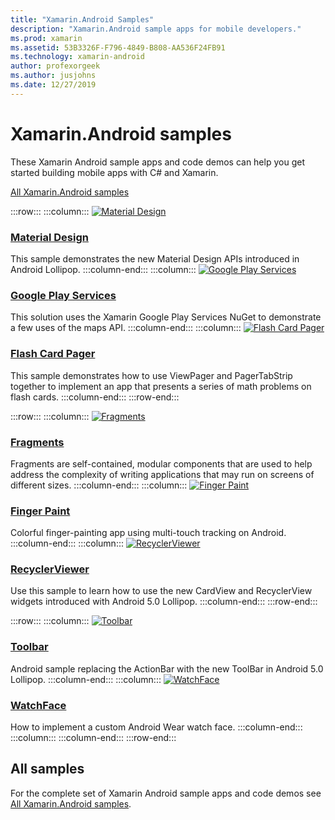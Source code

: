 ```yaml
---
title: "Xamarin.Android Samples"
description: "Xamarin.Android sample apps for mobile developers."
ms.prod: xamarin
ms.assetid: 53B3326F-F796-4849-B808-AA536F24FB91
ms.technology: xamarin-android
author: profexorgeek
ms.author: jusjohns
ms.date: 12/27/2019
---
```


# Xamarin.Android samples

These Xamarin Android sample apps and code demos can help you get started building mobile apps with C# and Xamarin.

[All Xamarin.Android samples](/samples/browse/?products=xamarin&term=Xamarin.Android)

:::row:::
    :::column:::
[![Material Design](images/material-design.png)](/samples/xamarin/monodroid-samples/android50-googleio2014master/)

### [Material Design](/samples/xamarin/monodroid-samples/android50-googleio2014master/)

This sample demonstrates the new Material Design APIs introduced in Android Lollipop.
  :::column-end:::
    :::column:::
[![Google Play Services](images/gps.png)](/samples/xamarin/monodroid-samples/googleplayservices/)

### [Google Play Services](/samples/xamarin/monodroid-samples/googleplayservices/)

This solution uses the Xamarin Google Play Services NuGet to demonstrate a few uses of the maps API.
  :::column-end:::
    :::column:::
[![Flash Card Pager](images/flash.png)](/samples/xamarin/monodroid-samples/userinterface-flashcardpager/)

### [Flash Card Pager](/samples/xamarin/monodroid-samples/userinterface-flashcardpager/)

This sample demonstrates how to use ViewPager and PagerTabStrip together to implement an app that presents a series of math problems on flash cards.
  :::column-end:::
:::row-end:::

:::row:::
    :::column:::
[![Fragments](images/fragments.png)](/samples/xamarin/monodroid-samples/fragmentswalkthrough/)

### [Fragments](/samples/xamarin/monodroid-samples/fragmentswalkthrough/)

Fragments are self-contained, modular components that are used to help address the complexity of writing applications that may run on screens of different sizes.
    :::column-end:::
    :::column:::
[![Finger Paint](images/fingerpaint.png)](/samples/xamarin/monodroid-samples/applicationfundamentals-fingerpaint/)

### [Finger Paint](/samples/xamarin/monodroid-samples/applicationfundamentals-fingerpaint/)

Colorful finger-painting app using multi-touch tracking on Android.
    :::column-end:::
    :::column:::
[![RecyclerViewer](images/recycler.png)](/samples/xamarin/monodroid-samples/android50-recyclerviewer/)

### [RecyclerViewer](/samples/xamarin/monodroid-samples/android50-recyclerviewer/)

Use this sample to learn how to use the new CardView and RecyclerView widgets introduced with Android 5.0 Lollipop.
    :::column-end:::
:::row-end:::

:::row:::
    :::column:::
[![Toolbar](images/toolbar.png)](/samples/xamarin/monodroid-samples/android50-toolbar/)

### [Toolbar](/samples/xamarin/monodroid-samples/android50-toolbar/)

Android sample replacing the ActionBar with the new ToolBar in Android 5.0 Lollipop.
    :::column-end:::
    :::column:::
[![WatchFace](images/watchface.png)](/samples/xamarin/monodroid-samples/wear-watchface/)

### [WatchFace](/samples/xamarin/monodroid-samples/wear-watchface/)

How to implement a custom Android Wear watch face.
    :::column-end:::
    :::column:::
    :::column-end:::
:::row-end:::

## All samples

For the complete set of Xamarin Android sample apps and code demos see [All Xamarin.Android samples](/samples/browse/?products=xamarin&term=Xamarin.Android).